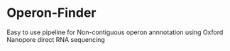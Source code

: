 # Operon-Finder
Easy to use pipeline for Non-contiguous operon annnotation using Oxford Nanopore direct RNA sequencing

